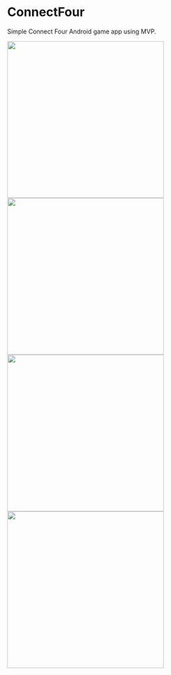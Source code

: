 # ConnectFour
Simple Connect Four Android game app using MVP.


<img src="https://s15.postimg.org/btd5io42j/Phone_Screenshot_1.png" width="360">
<img src="https://s30.postimg.org/3r3wk25gh/Phone_Screenshot_2.png" width="360">
<img src="https://s23.postimg.org/x2g6wjl4r/Phone_Screenshot_3.png" width="360">
<img src="https://s15.postimg.org/brml0okm3/Phone_Screenshot_4.png" width="360">
